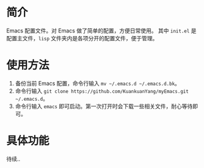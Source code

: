 # 简介
Emacs 配置文件。对 Emacs 做了简单的配置，方便日常使用。
其中 `init.el` 是配置主文件，`lisp` 文件夹内是各项分开的配置文件，便于管理。
# 使用方法
1. 备份当前 Emacs 配置，命令行输入 `mv ~/.emacs.d ~/.emacs.d.bk`。
2. 命令行输入 `git clone https://github.com/KuankuanYang/myEmacs.git ~/.emacs.d`。
3. 命令行输入 `emacs` 即可启动。第一次打开时会下载一些相关文件，耐心等待即可。
# 具体功能
待续..